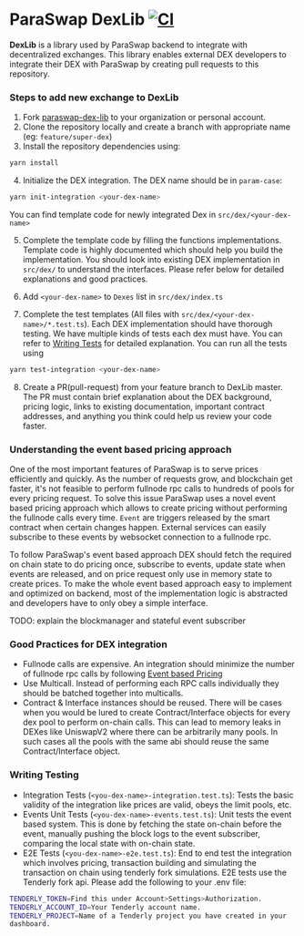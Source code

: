 # ParaSwap DexLib [![CI](https://github.com/paraswap/paraswap-dex-lib/actions/workflows/ci.yaml/badge.svg?branch=master)](https://github.com/paraswap/paraswap-dex-lib/actions/workflows/ci.yaml)

**DexLib** is a library used by ParaSwap backend to integrate with decentralized exchanges. This library enables external DEX developers to integrate their DEX with ParaSwap by creating pull requests to this repository.

### Steps to add new exchange to DexLib

1. Fork [paraswap-dex-lib](https://github.com/paraswap/paraswap-dex-lib) to your organization or personal account.
2. Clone the repository locally and create a branch with appropriate name (eg: `feature/super-dex`)
3. Install the repository dependencies using:

```bash
yarn install
```

4. Initialize the DEX integration. The DEX name should be in `param-case`:


```bash
yarn init-integration <your-dex-name>
```

You can find template code for newly integrated Dex in `src/dex/<your-dex-name>`

5. Complete the template code by filling the functions implementations. Template code is highly documented which should help you build the implementation. You should look into existing DEX implementation in `src/dex/` to understand the interfaces. Please refer below for detailed explanations and good practices.

6. Add `<your-dex-name>` to `Dexes` list in `src/dex/index.ts`

7. Complete the test templates (All files with `src/dex/<your-dex-name>/*.test.ts`). Each DEX implementation should have thorough testing. We have multiple kinds of tests each dex must have. You can refer to [Writing Tests](#writing-testing) for detailed explanation. You can run all the tests using

```bash
yarn test-integration <your-dex-name>
```

8. Create a PR(pull-request) from your feature branch to DexLib master. The PR must contain brief explanation about the DEX background, pricing logic, links to existing documentation, important contract addresses, and anything you think could help us review your code faster.

### Understanding the event based pricing approach

One of the most important features of ParaSwap is to serve prices efficiently and quickly. As the number of requests grow, and blockchain get faster, it's not feasible to perform fullnode rpc calls to hundreds of pools for every pricing request. To solve this issue ParaSwap uses a novel event based pricing approach which allows to create pricing without performing the fullnode calls every time. `Event` are triggers released by the smart contract when certain changes happen. External services can easily subscribe to these events by websocket connection to a fullnode rpc.

To follow ParaSwap's event based approach DEX should fetch the required on chain state to do pricing once, subscribe to events, update state when events are released, and on price request only use in memory state to create prices. To make the whole event based approach easy to implement and optimized on backend, most of the implementation logic is abstracted and developers have to only obey a simple interface.

TODO: explain the blockmanager and stateful event subscriber

### Good Practices for DEX integration

- Fullnode calls are expensive. An integration should minimize the number of fullnode rpc calls by following [Event based Pricing](#Understanding-the-event-based-pricing-approach)
- Use Multicall. Instead of performing each RPC calls individually they should be batched together into multicalls.
- Contract & Interface instances should be reused. There will be cases when you would be lured to create Contract/Interface objects for every dex pool to perform on-chain calls. This can lead to memory leaks in DEXes like UniswapV2 where there can be arbitrarily many pools. In such cases all the pools with the same abi should reuse the same Contract/Interface object.

### Writing Testing

- Integration Tests (`<you-dex-name>-integration.test.ts`): Tests the basic validity of the integration like prices are valid, obeys the limit pools, etc.
- Events Unit Tests (`<you-dex-name>-events.test.ts`): Unit tests the event based system. This is done by fetching the state on-chain before the event, manually pushing the block logs to the event subscriber, comparing the local state with on-chain state.
- E2E Tests (`<you-dex-name>-e2e.test.ts`): End to end test the integration which involves pricing, transaction building and simulating the transaction on chain using tenderly fork simulations. E2E tests use the Tenderly fork api. Please add the following to your .env file:

```bash
TENDERLY_TOKEN=Find this under Account>Settings>Authorization.
TENDERLY_ACCOUNT_ID=Your Tenderly account name.
TENDERLY_PROJECT=Name of a Tenderly project you have created in your
dashboard.
```
